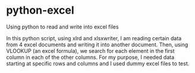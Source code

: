 # python-excel
Using python to read and write into excel files

In this python script, using xlrd and xlsxwriter, I am reading certain data from 4 excel documents and writing it into another document. Then, using VLOOKUP (an excel formula), we search for each element in the first column in each of the other columns. For my purpose, I needed data starting at specific rows and columns and I used dummy excel files to test.   
